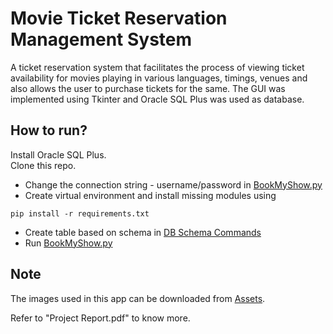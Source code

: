 # Movie Ticket Reservation Management System

A ticket reservation system that facilitates the process of viewing ticket availability for movies playing in various languages, timings, venues and also allows the user to purchase tickets for the same. The GUI was implemented using Tkinter and Oracle SQL Plus was used as database.

## How to run?

Install Oracle SQL Plus. \
Clone this repo.    
  + Change the connection string - username/password in [BookMyShow.py](BookMyShow.py) 
  + Create virtual environment and install missing modules using 
  
  
  ```
  pip install -r requirements.txt
  ```
   
  + Create table based on schema in [DB Schema Commands](DB%20Schema%20Commands.txt)
+ Run [BookMyShow.py](BookMyShow.py) 

## Note
The images used in this app can be downloaded from [Assets](assets).    

Refer to "Project Report.pdf" to know more.
